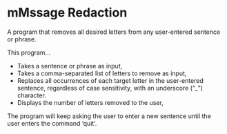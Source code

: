 # mMssage Redaction
A program that removes all desired letters from any user-entered sentence or phrase.

This program...
*	Takes a sentence or phrase as input,
*	Takes a comma-separated list of letters to remove as input,
*	Replaces all occurrences of each target letter in the user-entered sentence, regardless of 
case sensitivity, with an underscore (“_”) character.
*	Displays the number of letters removed to the user,
	

The program will keep asking the user to enter a new sentence until the user enters the command ‘quit’.
